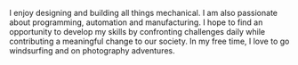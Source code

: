 I enjoy designing and building all things mechanical. I am also passionate about programming, automation and manufacturing. I hope to find an opportunity to develop my skills by confronting challenges daily while contributing a meaningful change to our society. In my free time, I love to go windsurfing and on photography adventures.
